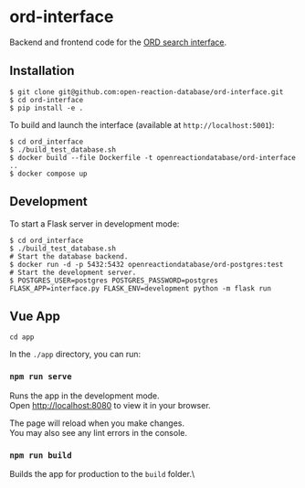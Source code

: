 # ord-interface

Backend and frontend code for the [ORD search interface](https://client.open-reaction-database.org/).

## Installation

```shell
$ git clone git@github.com:open-reaction-database/ord-interface.git
$ cd ord-interface
$ pip install -e .
```

To build and launch the interface (available at `http://localhost:5001`):

```shell
$ cd ord_interface
$ ./build_test_database.sh
$ docker build --file Dockerfile -t openreactiondatabase/ord-interface ..
$ docker compose up
```

## Development

To start a Flask server in development mode:

```shell
$ cd ord_interface
$ ./build_test_database.sh
# Start the database backend.
$ docker run -d -p 5432:5432 openreactiondatabase/ord-postgres:test
# Start the development server.
$ POSTGRES_USER=postgres POSTGRES_PASSWORD=postgres FLASK_APP=interface.py FLASK_ENV=development python -m flask run
```

## Vue App

```shell
cd app
```
In the `./app` directory, you can run:

### `npm run serve`

Runs the app in the development mode.\
Open [http://localhost:8080](http://localhost:8080) to view it in your browser.

The page will reload when you make changes.\
You may also see any lint errors in the console.

### `npm run build`

Builds the app for production to the `build` folder.\
